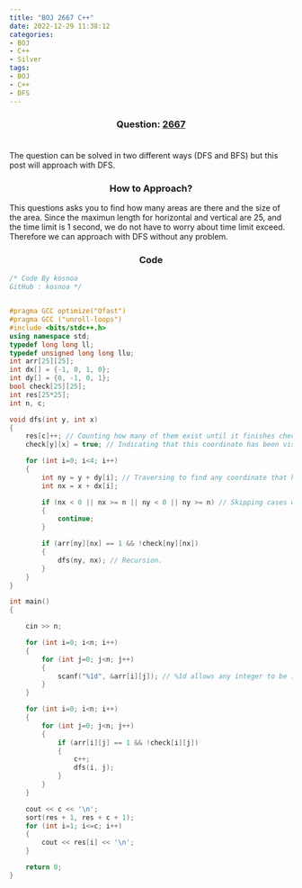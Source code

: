 ```yaml
---
title: "BOJ 2667 C++"
date: 2022-12-29 11:38:12
categories:
- BOJ
- C++
- Silver
tags:
- BOJ
- C++
- DFS
---
```


### <center>Question: <a href="https://www.acmicpc.net/problem/2667">2667 </a> </center> <br/>
The question can be solved in two different ways (DFS and BFS) but this post will approach with DFS.

### <center>How to Approach?</center>
This questions asks you to find how many areas are there and the size of the area. Since the maximun length for horizontal and vertical are 25, and the time limit is 1 second, we do not have to worry about time limit exceed. Therefore we can approach with DFS without any problem.

### <center>Code</center>
```cpp
/* Code By kosnoa
GitHub : kosnoa */


#pragma GCC optimize("Ofast")
#pragma GCC ("unroll-loops")
#include <bits/stdc++.h>
using namespace std;
typedef long long ll;
typedef unsigned long long llu;
int arr[25][25];
int dx[] = {-1, 0, 1, 0};
int dy[] = {0, -1, 0, 1};
bool check[25][25];
int res[25*25];
int n, c;

void dfs(int y, int x)
{
    res[c]++; // Counting how many of them exist until it finishes checking the area.
    check[y][x] = true; // Indicating that this coordinate has been visited.

    for (int i=0; i<4; i++)
    {
        int ny = y + dy[i]; // Traversing to find any coordinate that has not been visited.
        int nx = x + dx[i];

        if (nx < 0 || nx >= n || ny < 0 || ny >= n) // Skipping cases when it is Out of Bounds.
        {
            continue;
        }

        if (arr[ny][nx] == 1 && !check[ny][nx])
        {
            dfs(ny, nx); // Recursion.
        }
    }
}

int main()
{

    cin >> n;

    for (int i=0; i<n; i++)
    {
        for (int j=0; j<n; j++)
        {
            scanf("%1d", &arr[i][j]); // %1d allows any integer to be input as an individual letter.
        }
    }

    for (int i=0; i<n; i++)
    {
        for (int j=0; j<n; j++)
        {
            if (arr[i][j] == 1 && !check[i][j])
            {
                c++;
                dfs(i, j);
            }
        }
    }

    cout << c << '\n';
    sort(res + 1, res + c + 1);
    for (int i=1; i<=c; i++)
    {
        cout << res[i] << '\n';
    }

    return 0;
}
```